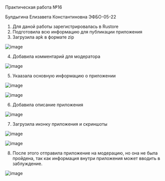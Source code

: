 Практическая работа №16


Булдыгина Елизавета Константиновна ЭФБО-05-22


1. Для даной работы зарегистрировалась в Rustore
2. Подготовила всю информацию для публикации приложения
3. Загрузила apk в формате zip

![image](https://github.com/user-attachments/assets/a1749937-09cf-4396-80a4-f76be329c456)


4. Добавила комментарий для модератора


![image](https://github.com/user-attachments/assets/1ebefa0b-d3a7-408b-afd5-9c005fd4d1cd)


5. Укаазала основную информацию о приложении


![image](https://github.com/user-attachments/assets/2e7f85d1-0649-4d28-9734-83b265882d88)

![image](https://github.com/user-attachments/assets/85fd16ca-cca3-4c1b-b364-44d5844e32c4)


6. Добавила описание приложения


![image](https://github.com/user-attachments/assets/de5ae470-c68a-4993-ac5d-a60dbfcb7d21)
   

7. Загрузила иконку приложения и скриншоты


![image](https://github.com/user-attachments/assets/e0424086-b6c5-4bea-ba5d-e8a31a239fd5)

![image](https://github.com/user-attachments/assets/869c0557-9b2a-4945-9a12-a19c137f1fcb)


8. После этого отправила приложение на модерацию, но она не была пройдена, так как информация внутри приложения может вводить в заблуждение.

![image](https://github.com/user-attachments/assets/fe63c205-094b-408d-befd-8ff4517d8345)
   
   
